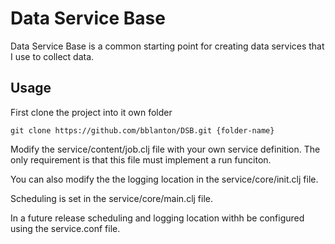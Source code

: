# Data Service Base

Data Service Base is a common starting point for creating data services that I use to collect data.

## Usage

First clone the project into it own folder

    git clone https://github.com/bblanton/DSB.git {folder-name}

Modify the service/content/job.clj file with your own service definition.  The only requirement is that this file must implement a run funciton.

You can also modify the the logging location in the service/core/init.clj file.

Scheduling is set in the service/core/main.clj file.

In a future release scheduling and logging location withh be configured using the service.conf file.
